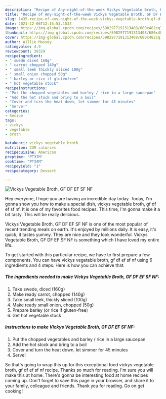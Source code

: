 ```yaml
---
description: "Recipe of Any-night-of-the-week Vickys Vegetable Broth, GF DF EF SF NF"
title: "Recipe of Any-night-of-the-week Vickys Vegetable Broth, GF DF EF SF NF"
slug: 1435-recipe-of-any-night-of-the-week-vickys-vegetable-broth-gf-df-ef-sf-nf
date: 2021-12-06T12:16:53.153Z
image: https://img-global.cpcdn.com/recipes/5982977191313408/680x482cq70/vickys-vegetable-broth-gf-df-ef-sf-nf-recipe-main-photo.jpg
thumbnail: https://img-global.cpcdn.com/recipes/5982977191313408/680x482cq70/vickys-vegetable-broth-gf-df-ef-sf-nf-recipe-main-photo.jpg
cover: https://img-global.cpcdn.com/recipes/5982977191313408/680x482cq70/vickys-vegetable-broth-gf-df-ef-sf-nf-recipe-main-photo.jpg
author: Willie Massey
ratingvalue: 4.9
reviewcount: 30329
recipeingredient:
- " swede diced 160g"
- " carrot chopped 140g"
- " small leek thickly sliced 100g"
- " small onion chopped 50g"
- " barley or rice if glutenfree"
- " hot vegetable stock"
recipeinstructions:
- "Put the chopped vegetables and barley / rice in a large saucepan"
- "Add the hot stock and bring to a boil"
- "Cover and turn the heat down, let simmer for 45 minutes"
- "Serve!"
categories:
- Recipe
tags:
- vickys
- vegetable
- broth

katakunci: vickys vegetable broth 
nutrition: 239 calories
recipecuisine: American
preptime: "PT37M"
cooktime: "PT34M"
recipeyield: "1"
recipecategory: Dessert

---
```



![Vickys Vegetable Broth, GF DF EF SF NF](https://img-global.cpcdn.com/recipes/5982977191313408/680x482cq70/vickys-vegetable-broth-gf-df-ef-sf-nf-recipe-main-photo.jpg)

Hey everyone, I hope you are having an incredible day today. Today, I'm gonna show you how to make a special dish, vickys vegetable broth, gf df ef sf nf. It is one of my favorites food recipes. This time, I'm gonna make it a bit tasty. This will be really delicious.



Vickys Vegetable Broth, GF DF EF SF NF is one of the most popular of recent trending meals on earth. It's enjoyed by millions daily. It is easy, it's quick, it tastes yummy. They are nice and they look wonderful. Vickys Vegetable Broth, GF DF EF SF NF is something which I have loved my entire life.


To get started with this particular recipe, we have to first prepare a few components. You can have vickys vegetable broth, gf df ef sf nf using 6 ingredients and 4 steps. Here is how you can achieve that.

<!--inarticleads1-->

##### The ingredients needed to make Vickys Vegetable Broth, GF DF EF SF NF:

1. Take  swede, diced (160g)
1. Make ready  carrot, chopped (140g)
1. Take  small leek, thickly sliced (100g)
1. Make ready  small onion, chopped (50g)
1. Prepare  barley (or rice if gluten-free)
1. Get  hot vegetable stock




<!--inarticleads2-->

##### Instructions to make Vickys Vegetable Broth, GF DF EF SF NF:

1. Put the chopped vegetables and barley / rice in a large saucepan
1. Add the hot stock and bring to a boil
1. Cover and turn the heat down, let simmer for 45 minutes
1. Serve!




So that's going to wrap this up for this exceptional food vickys vegetable broth, gf df ef sf nf recipe. Thanks so much for reading. I'm sure you will make this at home. There's gonna be interesting food at home recipes coming up. Don't forget to save this page in your browser, and share it to your family, colleague and friends. Thank you for reading. Go on get cooking!
